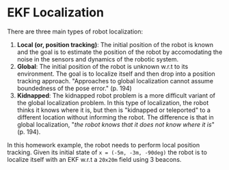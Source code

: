 EKF Localization
================

There are three main types of robot localization:

1. **Local (or, position tracking)**: The initial position of the robot is known and the goal is to estimate the position of the robot by accomodating the noise in the sensors and dynamics of the robotic system.
1. **Global**: The initial position of the robot is unknown w.r.t to its environment. The goal is to localize itself and then drop into a position tracking approach. "Approaches to global localization cannot assume boundedness of the pose error." (p. 194)
1. **Kidnapped**: The kidnapped robot problem is a more difficult variant of the global localization problem. In this type of localization, the robot thinks it knows where it is, but then is "kidnapped or teleported" to a different location without informing the robot. The difference is that in global localization, "*the robot knows that it does not know where it is*" (p. 194).

In this homework example, the robot needs to perform local position tracking. Given its initial state of `x = (-5m, -3m, -90deg)` the robot is to localize itself with an EKF w.r.t a `20x20m` field using 3 beacons.
